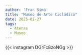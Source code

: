 ```yaml
---
author: 'Fran Simó'
title: "Museo de Arte Cicládico"
date: 2025-02-27
tags:
  - Atenas
  - Museo
---
```


{{< instagram DGrFc8zoNGg >}}

